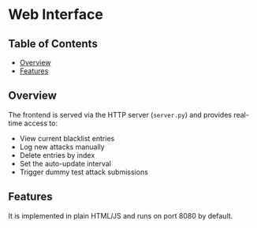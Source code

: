 # Web Interface

## Table of Contents
- [Overview](#overview)
- [Features](#features)

## Overview

The frontend is served via the HTTP server (`server.py`) and provides real-time access to:

- View current blacklist entries
- Log new attacks manually
- Delete entries by index
- Set the auto-update interval
- Trigger dummy test attack submissions

## Features

It is implemented in plain HTML/JS and runs on port 8080 by default.
